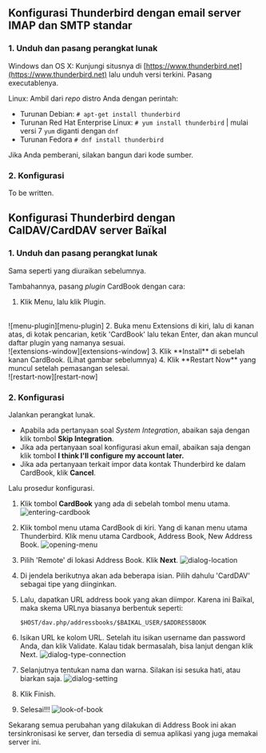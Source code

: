 ## Konfigurasi Thunderbird dengan email server IMAP dan SMTP standar

### 1. Unduh dan pasang perangkat lunak
Windows dan OS X: Kunjungi situsnya di [https://www.thunderbird.net](https://www.thunderbird.net) lalu unduh versi terkini. Pasang executablenya.

Linux: Ambil dari *repo* distro Anda dengan perintah:

* Turunan Debian: `# apt-get install thunderbird`
* Turunan Red Hat Enterprise Linux: `# yum install thunderbird` | mulai versi 7 `yum` diganti dengan `dnf`
* Turunan Fedora `# dnf install thunderbird`

Jika Anda pemberani, silakan bangun dari kode sumber.

### 2. Konfigurasi
To be written.

## Konfigurasi Thunderbird dengan CalDAV/CardDAV server Baïkal

### 1. Unduh dan pasang perangkat lunak
Sama seperti yang diuraikan sebelumnya.

Tambahannya, pasang *plugin* CardBook dengan cara:

1. Klik Menu, lalu klik Plugin.
<br>
![menu-plugin][menu-plugin]
2. Buka menu Extensions di kiri, lalu di kanan atas, di kotak pencarian, ketik 'CardBook' lalu tekan Enter, dan akan muncul daftar plugin yang namanya sesuai.
<br>
![extensions-window][extensions-window]
3. Klik **Install** di sebelah kanan CardBook. (Lihat gambar sebelumnya)
4. Klik **Restart Now** yang muncul setelah pemasangan selesai.
<br>
![restart-now][restart-now]

### 2. Konfigurasi
Jalankan perangkat lunak.

* Apabila ada pertanyaan soal *System Integration*, abaikan saja dengan klik tombol **Skip Integration**.
* Jika ada pertanyaan soal konfigurasi akun email, abaikan saja dengan klik tombol **I think I'll configure my account later.**
* Jika ada pertanyaan terkait impor data kontak Thunderbird ke dalam CardBook, klik **Cancel**.

Lalu prosedur konfigurasi.

1. Klik tombol **CardBook** yang ada di sebelah tombol menu utama.
![entering-cardbook][cardbook-icon]

2. Klik tombol menu utama CardBook di kiri. Yang di kanan menu utama Thunderbird. Klik menu utama Cardbook, Address Book, New Address Book.
![opening-menu][cardbook-menu]

1. Pilih 'Remote' di lokasi Address Book. Klik **Next**.
![dialog-location][cardbook-dialog-location]

1. Di jendela berikutnya akan ada beberapa isian. Pilih dahulu 'CardDAV' sebagai tipe yang diinginkan.

1. Lalu, dapatkan URL address book yang akan diimpor. Karena ini Baïkal, maka skema URLnya biasanya berbentuk seperti:
        
    ```
    $HOST/dav.php/addressbooks/$BAIKAL_USER/$ADDRESSBOOK
    ```

1. Isikan URL ke kolom URL. Setelah itu isikan username dan password Anda, dan klik Validate. Kalau tidak bermasalah, bisa lanjut dengan klik Next.
![dialog-type-connection][cardbook-dialog-type-connection]

1. Selanjutnya tentukan nama dan warna. Silakan isi sesuka hati, atau biarkan saja.
![dialog-setting][cardbook-dialog-setting]
1. Klik Finish.

1. Selesai!!!
![look-of-book][cardbook-book]

Sekarang semua perubahan yang dilakukan di Address Book ini akan tersinkronisasi ke server, dan tersedia di semua aplikasi yang juga memakai server ini.


[//]: # (CardBook installation)
[menu-plugin]: https://asset.ferdi.id/thunderbird-cardbook/menu-plugin.jpg "Path to open Plugin Window"
[extensions-window]: https://asset.ferdi.id/thunderbird-cardbook/extensions-window.jpg "Extensions Window"
[restart-now]: https://asset.ferdi.id/thunderbird-cardbook/plugin-restart-now.jpg "Extensions Window"

[//]: # (Address Book configuration)
[cardbook-icon]: https://asset.ferdi.id/thunderbird-cardbook/cardbook-icon.jpg "Icon to access CardBook"
[cardbook-menu]: https://asset.ferdi.id/thunderbird-cardbook/create-new-address-book.jpg "Path to create new Address Book"
[cardbook-dialog-location]: https://asset.ferdi.id/thunderbird-cardbook/choose-location.jpg "Choose location of the new Address Book"
[cardbook-dialog-type-connection]: https://asset.ferdi.id/thunderbird-cardbook/carddav-connection.jpg "Choose type of the new Address Book and connection info"
[cardbook-dialog-setting]: https://asset.ferdi.id/thunderbird-cardbook/final-setting.jpg "Choose name and color of the new Address Book"
[cardbook-display]: https://asset.ferdi.id/thunderbird-cardbook/final-setting.jpg "Choose name and color of the new Address Book"
[cardbook-book]: https://asset.ferdi.id/thunderbird-cardbook/the-address-book.jpg "Appearance of the Address Book"


